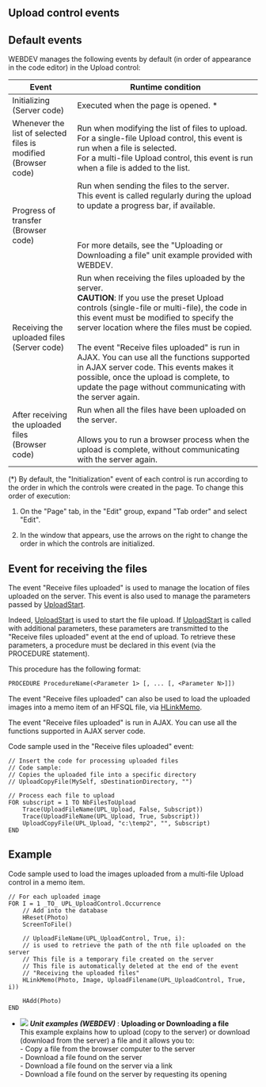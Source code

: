 


## Upload control events
			



<a name="NOTE1"></a>
<a name="NOTE1_1"></a>


## Default events
<a name="default_events_ELTTEXTE000175"></a>
WEBDEV manages the following events by default (in order of appearance in the code editor) in the Upload control:

| Event | Runtime condition |
| --- | --- |
| Initializing<br>(Server code) | Executed when the page is opened. \* |
| Whenever the list of selected files is modified <br>(Browser code) | Run when modifying the list of files to upload. <br>For a single-file Upload control, this event is run when a file is selected. <br>For a multi-file Upload control, this event is run when a file is added to the list. |
| Progress of transfer <br>(Browser code) | Run when sending the files to the server. <br>This event is called regularly during the upload to update a progress bar, if available.<br><br><br><br>For more details, see the "Uploading or Downloading a file" unit example provided with WEBDEV. |
| Receiving the uploaded files <br>(Server code) | Run when receiving the files uploaded by the server. <br>**CAUTION**: If you use the preset Upload controls (single-file or multi-file), the code in this event must be modified to specify the server location where the files must be copied.<br><br>The event "Receive files uploaded" is run in AJAX. You can use all the functions supported in AJAX server code. This events makes it possible, once the upload is complete, to update the page without communicating with the server again. |
| After receiving the uploaded files<br>(Browser code) | Run when all the files have been uploaded on the server.<br><br>Allows you to run a browser process when the upload is complete, without communicating with the server again. |



(\*) By default, the "Initialization" event of each control is run according to the order in which the controls were created in the page. To change this order of execution: 

1. On the "Page" tab, in the "Edit" group, expand "Tab order" and select "Edit".

2. In the window that appears, use the arrows on the right to change the order in which the controls are initialized.




<a name="NOTE3"></a>
<a name="NOTE3_1"></a>


## Event for receiving the files
<a name="event_for_receiving_the_files_ELTTEXTE000199"></a>
The event "Receive files uploaded" is used to manage the location of files uploaded on the server. This event is also used to manage the parameters passed by [UploadStart](../WDLang2/1000018793.md). 

Indeed, [UploadStart](../WDLang2/1000018793.md) is used to start the file upload. If [UploadStart](../WDLang2/1000018793.md) is called with additional parameters, these parameters are transmitted to the "Receive files uploaded" event at the end of upload. To retrieve these parameters, a procedure must be declared in this event (via the PROCEDURE statement).

This procedure has the following format: 


```txt
PROCEDURE ProcedureName(<Parameter 1> [, ... [, <Parameter N>]])
```


The event "Receive files uploaded" can also be used to load the uploaded images into a memo item of an HFSQL file, via [HLinkMemo](../WDLang4/3044173.md).

The event "Receive files uploaded" is run in AJAX. You can use all the functions supported in AJAX server code.

Code sample used in the "Receive files uploaded" event: 


```wl
// Insert the code for processing uploaded files
// Code sample:
// Copies the uploaded file into a specific directory
// UploadCopyFile(MySelf, sDestinationDirectory, "")

// Process each file to upload
FOR subscript = 1 TO NbFilesToUpload
	Trace(UploadFileName(UPL_Upload, False, Subscript))
	Trace(UploadFileName(UPL_Upload, True, Subscript))
	UploadCopyFile(UPL_Upload, "c:\temp2", "", Subscript)
END
```


<a name="Example2"></a>


## Example
<a name="example_ELTTEXTE000223"></a>
Code sample used to load the images uploaded from a multi-file Upload control in a memo item.


```wl
// For each uploaded image 
FOR I = 1 _TO_ UPL_UploadControl.Occurrence
	// Add into the database		
	HReset(Photo)
	ScreenToFile()

	// UploadFileName(UPL_UploadControl, True, i):
	// is used to retrieve the path of the nth file uploaded on the server
	// This file is a temporary file created on the server
	// This file is automatically deleted at the end of the event
	// "Receiving the uploaded files"
	HLinkMemo(Photo, Image, UploadFilename(UPL_UploadControl, True, i))

	HAdd(Photo)
END
```



- ![](https://doc.pcsoft.fr/en-US/images/image.awp?langid=3&name=UploadingorDownloadingafile.gif) ***Unit examples (WEBDEV)*** : **Uploading or Downloading a file** <br>This example explains how to upload (copy to the server) or download (download from the server) a file and it allows you to:<br>- Copy a file from the browser computer to the server<br>- Download a file found on the server<br>- Download a file found on the server via a link<br>- Download a file found on the server by requesting its opening



